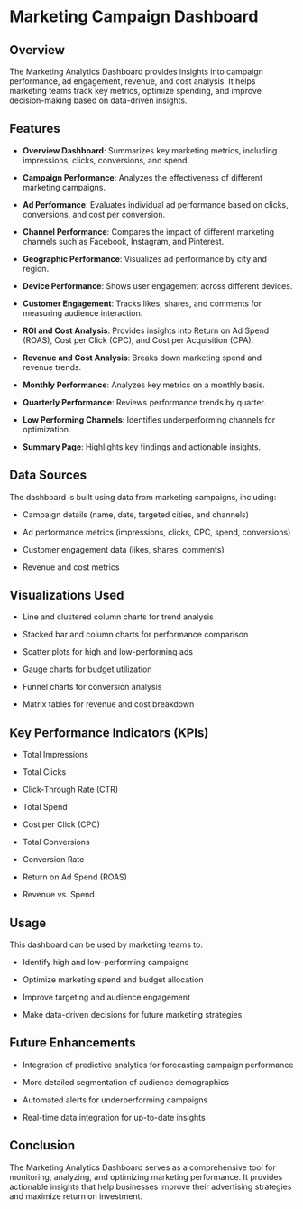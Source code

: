 Marketing Campaign Dashboard
=============================

Overview
--------

The Marketing Analytics Dashboard provides insights into campaign performance, ad engagement, revenue, and cost analysis. It helps marketing teams track key metrics, optimize spending, and improve decision-making based on data-driven insights.

Features
--------

*   **Overview Dashboard**: Summarizes key marketing metrics, including impressions, clicks, conversions, and spend.
    
*   **Campaign Performance**: Analyzes the effectiveness of different marketing campaigns.
    
*   **Ad Performance**: Evaluates individual ad performance based on clicks, conversions, and cost per conversion.
    
*   **Channel Performance**: Compares the impact of different marketing channels such as Facebook, Instagram, and Pinterest.
    
*   **Geographic Performance**: Visualizes ad performance by city and region.
    
*   **Device Performance**: Shows user engagement across different devices.
    
*   **Customer Engagement**: Tracks likes, shares, and comments for measuring audience interaction.
    
*   **ROI and Cost Analysis**: Provides insights into Return on Ad Spend (ROAS), Cost per Click (CPC), and Cost per Acquisition (CPA).
    
*   **Revenue and Cost Analysis**: Breaks down marketing spend and revenue trends.
    
*   **Monthly Performance**: Analyzes key metrics on a monthly basis.
    
*   **Quarterly Performance**: Reviews performance trends by quarter.
    
*   **Low Performing Channels**: Identifies underperforming channels for optimization.
    
*   **Summary Page**: Highlights key findings and actionable insights.
    

Data Sources
------------

The dashboard is built using data from marketing campaigns, including:

*   Campaign details (name, date, targeted cities, and channels)
    
*   Ad performance metrics (impressions, clicks, CPC, spend, conversions)
    
*   Customer engagement data (likes, shares, comments)
    
*   Revenue and cost metrics
    

Visualizations Used
-------------------

*   Line and clustered column charts for trend analysis
    
*   Stacked bar and column charts for performance comparison
    
*   Scatter plots for high and low-performing ads
    
*   Gauge charts for budget utilization
    
*   Funnel charts for conversion analysis
    
*   Matrix tables for revenue and cost breakdown
    

Key Performance Indicators (KPIs)
---------------------------------

*   Total Impressions
    
*   Total Clicks
    
*   Click-Through Rate (CTR)
    
*   Total Spend
    
*   Cost per Click (CPC)
    
*   Total Conversions
    
*   Conversion Rate
    
*   Return on Ad Spend (ROAS)
    
*   Revenue vs. Spend
    

Usage
-----

This dashboard can be used by marketing teams to:

*   Identify high and low-performing campaigns
    
*   Optimize marketing spend and budget allocation
    
*   Improve targeting and audience engagement
    
*   Make data-driven decisions for future marketing strategies
    

Future Enhancements
-------------------

*   Integration of predictive analytics for forecasting campaign performance
    
*   More detailed segmentation of audience demographics
    
*   Automated alerts for underperforming campaigns
    
*   Real-time data integration for up-to-date insights
    

Conclusion
----------

The Marketing Analytics Dashboard serves as a comprehensive tool for monitoring, analyzing, and optimizing marketing performance. It provides actionable insights that help businesses improve their advertising strategies and maximize return on investment.
